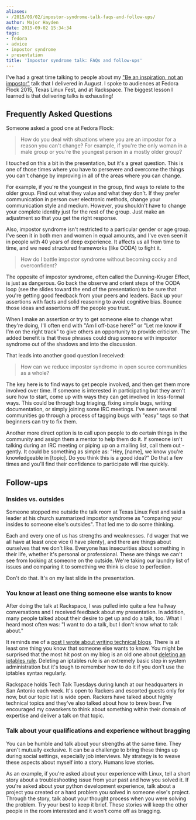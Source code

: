 ```yaml
---
aliases:
- /2015/09/02/impostor-syndrome-talk-faqs-and-follow-ups/
author: Major Hayden
date: 2015-09-02 15:34:34
tags:
- fedora
- advice
- impostor syndrome
- presentation
title: 'Impostor syndrome talk: FAQs and follow-ups'
---
```


I've had a great time talking to people about my ["Be an inspiration, not an impostor"][1] talk that I delivered in August. I spoke to audiences at Fedora Flock 2015, Texas Linux Fest, and at Rackspace. The biggest lesson I learned is that delivering talks is exhausting!

## Frequently Asked Questions

Someone asked a good one at Fedora Flock:

> How do you deal with situations where you are an impostor for a reason you can't change? For example, if you're the only woman in a male group or you're the youngest person in a mostly older group?

I touched on this a bit in the presentation, but it's a great question. This is one of those times where you have to persevere and overcome the things you can't change by improving in all of the areas where you can change.

For example, if you're the youngest in the group, find ways to relate to the older group. Find out what they value and what they don't. If they prefer communication in person over electronic methods, change your communication style and medium. However, you shouldn't have to change your complete identity just for the rest of the group. Just make an adjustment so that you get the right response.

Also, impostor syndrome isn't restricted to a particular gender or age group. I've seen it in both men and women in equal amounts, and I've even seen it in people with 40 years of deep experience. It affects us all from time to time, and we need structured frameworks (like OODA) to fight it.

> How do I battle impostor syndrome without becoming cocky and overconfident?

The opposite of impostor syndrome, often called the Dunning-Kruger Effect, is just as dangerous. Go back the observe and orient steps of the OODA loop (see the slides toward the end of the presentation) to be sure that you're getting good feedback from your peers and leaders. Back up your assertions with facts and solid reasoning to avoid cognitive bias. Bounce those ideas and assertions off the people you trust.

When I make an assertion or try to get someone else to change what they're doing, I'll often end with "Am I off-base here?" or "Let me know if I'm on the right track" to give others an opportunity to provide criticism. The added benefit is that these phrases could drag someone with impostor syndrome out of the shadows and into the discussion.

That leads into another good question I received:

> How can we reduce impostor syndrome in open source communities as a whole?

The key here is to find ways to get people involved, and then get them more involved over time. If someone is interested in participating but they aren't sure how to start, come up with ways they can get involved in less-formal ways. This could be through bug triaging, fixing simple bugs, writing documentation, or simply joining some IRC meetings. I've seen several communities go through a process of tagging bugs with "easy" tags so that beginners can try to fix them.

Another more direct option is to call upon people to do certain things in the community and assign them a mentor to help them do it. If someone isn't talking during an IRC meeting or piping up on a mailing list, call them out - gently. It could be something as simple as: "Hey, [name], we know you're knowledgeable in [topic]. Do you think this is a good idea?" Do that a few times and you'll find their confidence to participate will rise quickly.

## Follow-ups

### Insides vs. outsides

Someone stopped me outside the talk room at Texas Linux Fest and said a leader at his church summarized impostor syndrome as "comparing your insides to someone else's outsides". That led me to do some thinking.

Each and every one of us has strengths and weaknesses. I'd wager that we all have at least once vice (I have plenty), and there are things about ourselves that we don't like. Everyone has insecurities about something in their life, whether it's personal or professional. These are things we can't see from looking at someone on the outside. We're taking our laundry list of issues and comparing it to something we think is close to perfection.

Don't do that. It's on my last slide in the presentation.

### You know at least one thing someone else wants to know

After doing the talk at Rackspace, I was pulled into quite a few hallway conversations and I received feedback about my presentation. In addition, many people talked about their desire to get up and do a talk, too. What I heard most often was: "I want to do a talk, but I don't know what to talk about."

It reminds me of a [post I wrote about writing technical blogs][2]. There is at least one thing you know that someone else wants to know. You might be surprised that the most hit post on my blog is an old one about [deleting an iptables rule][3]. Deleting an iptables rule is an extremely basic step in system administration but it's tough to remember how to do it if you don't use the iptables syntax regularly.

Rackspace holds Tech Talk Tuesdays during lunch at our headquarters in San Antonio each week. It's open to Rackers and escorted guests only for now, but our topic list is wide open. Rackers have talked about highly technical topics and they've also talked about how to brew beer. I've encouraged my coworkers to think about something within their domain of expertise and deliver a talk on that topic.

### Talk about your qualifications and experience without bragging

You can be humble and talk about your strengths at the same time. They aren't mutually exclusive. It can be a challenge to bring these things up during social settings, especially job interviews. My strategy is to weave these aspects about myself into a story. Humans love stories.

As an example, if you're asked about your experience with Linux, tell a short story about a troubleshooting issue from your past and how you solved it. If you're asked about your python development experience, talk about a project you created or a hard problem you solved in someone else's project. Through the story, talk about your thought process when you were solving the problem. Try your best to keep it brief. These stories will keep the other people in the room interested and it won't come off as bragging.

 [1]: /2015/08/14/fedora-flock-2015-keynote-slides/
 [2]: /2012/03/30/why-technical-people-should-blog-but-dont/
 [3]: https://major.io/2007/02/09/delete-single-iptables-rules/